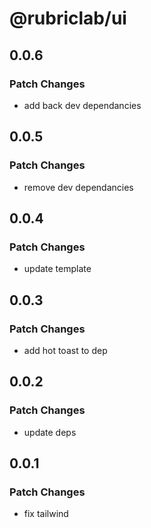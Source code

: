 # @rubriclab/ui

## 0.0.6

### Patch Changes

- add back dev dependancies

## 0.0.5

### Patch Changes

- remove dev dependancies

## 0.0.4

### Patch Changes

- update template

## 0.0.3

### Patch Changes

- add hot toast to dep

## 0.0.2

### Patch Changes

- update deps

## 0.0.1

### Patch Changes

- fix tailwind

